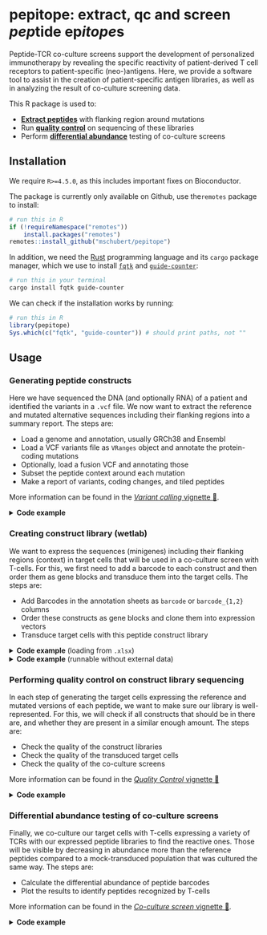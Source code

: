 pepitope: extract, qc and screen *pep*tide ep*itope*s
=====================================================

Peptide-TCR co-culture screens support the development of personalized
immunotherapy by revealing the specific reactivity of patient-derived T cell
receptors to patient-specific (neo-)antigens. Here, we provide a software tool
to assist in the creation of patient-specific antigen libraries, as well as
in analyzing the result of co-culture screening data.

This R package is used to:

* [**Extract peptides**](#generating-peptide-constructs) with flanking region around mutations
* Run [**quality control**](#performing-quality-control-on-construct-library-sequencing) on sequencing of these libraries
* Perform [**differential abundance**](#differential-abundance-testing-of-co-culture-screens) testing of co-culture screens

Installation
------------

We require `R>=4.5.0`, as this includes important fixes on Bioconductor.

The package is currently only available on Github, use the`remotes` package to
install:

```r
# run this in R
if (!requireNamespace("remotes"))
    install.packages("remotes")
remotes::install_github("mschubert/pepitope")
```

In addition, we need the [Rust](https://www.rust-lang.org/tools/install)
programming language and its `cargo` package manager, which we use to install
[`fqtk`](https://github.com/fulcrumgenomics/fqtk) and
[`guide-counter`](https://github.com/fulcrumgenomics/guide-counter):

```sh
# run this in your terminal
cargo install fqtk guide-counter
```

We can check if the installation works by running:

```r
# run this in R
library(pepitope)
Sys.which(c("fqtk", "guide-counter")) # should print paths, not ""
```

Usage
-----

### Generating peptide constructs

Here we have sequenced the DNA (and optionally RNA) of a patient and
identified the variants in a `.vcf` file. We now want to extract the
reference and mutated alternative sequences including their flanking
regions into a summary report. The steps are:

* Load a genome and annotation, usually GRCh38 and Ensembl
* Load a VCF variants file as `VRanges` object and annotate the protein-coding mutations
* Optionally, load a fusion VCF and annotating those
* Subset the peptide context around each mutation
* Make a report of variants, coding changes, and tiled peptides

More information can be found in the [*Variant calling* vignette 🔗](https://mschubert.github.io/pepitope/articles/variant.html).

<details><summary><b>Code example</b></summary>

```r
library(pepitope)

# genome and annotation
ens106 = AnnotationHub::AnnotationHub()[["AH100643"]]
asm = BSgenome.Hsapiens.UCSC.hg38::BSgenome.Hsapiens.UCSC.hg38
seqlevelsStyle(ens106) = "UCSC"

# read variants from VCF file, apply filters and annotate
variant_vcf_file = system.file("my_variants.vcf", package="pepitope")
vr = readVcfAsVRanges(variant_vcf_file) |>
    filter_variants(min_cov=2, min_af=0.05, pass=TRUE)
ann = annotate_coding(vr, ens106, asm)
subs = ann |>
#    filter_expressed(rna_sample, min_reads=1, min_tpm=0) |>
    subset_context(15)

# read fusion variants, apply filters and annotate
fusion_vcf_file = system.file("my_fusions.vcf", package="pepitope")
vr2 = readVcfAsVRanges(fusion_vcf_file) |>
    filter_fusions(min_reads=2, min_split_reads=1, min_tools=1)
seqlevelsStyle(vr2) = "UCSC"
fus = annotate_fusions(vr2, ens106, asm) |>
    subset_context_fusion(15)

# create construct tables and make a report
tiled = make_peptides(subs, fus) |>
    pep_tile() |>
    remove_cutsite(BbsI="GAAGAC")

report = make_report(ann, subs, fus, tiled)
writexl::write_xlsx(report, "my_variants.xlsx")
```

</details>

### Creating construct library (wetlab)

We want to express the sequences (minigenes) including their flanking regions
(context) in target cells that will be used in a co-culture screen with T-cells.
For this, we first need to add a barcode to each construct and then order
them as gene blocks and transduce them into the target cells. The steps are:

* Add Barcodes in the annotation sheets as `barcode` or `barcode_{1,2}` columns
* Order these constructs as gene blocks and clone them into expression vectors
* Transduce target cells with this peptide construct library

<details><summary><b>Code example</b> (loading from <code>.xlsx</code>)</summary>

```r
# this file is manually created from the output of step 1
fname = "my_combined_barcoded_file.xlsx"
sheets = readxl::excel_sheets(fname)
all_constructs = sapply(sheets, readxl::read_xlsx, path=fname, simplify=FALSE)
```

</details>

<details><summary><b>Code example</b> (runnable without external data)</summary>

```r
# creating barcoded constructs
lib = "https://raw.githubusercontent.com/hawkjo/freebarcodes/master/barcodes/barcodes12-1.txt"
valid_barcodes = readr::read_tsv(lib, col_names=FALSE)$X1
all_constructs = example_peptides(valid_barcodes)
```

</details>

### Performing quality control on construct library sequencing

In each step of generating the target cells expressing the reference and mutated
versions of each peptide, we want to make sure our library is well-represented.
For this, we will check if all constructs that should be in there are, and whether
they are present in a similar enough amount. The steps are:

* Check the quality of the construct libraries
* Check the quality of the transduced target cells
* Check the quality of the co-culture screens

More information can be found in the [*Quality Control* vignette 🔗](https://mschubert.github.io/pepitope/articles/qc.html)

<details><summary><b>Code example</b></summary>

```r
# demultiplexing and counting example data
sample_sheet = system.file("my_samples.tsv", package="pepitope")
fastq_file = example_fastq(sample_sheet, all_constructs)
temp_dir = demux_fq(fastq_file, sample_sheet, read_structures="7B+T")
dset = count_bc(temp_dir, all_constructs, valid_barcodes)

# quality control plots
plot_barcode_overlap(all_constructs, valid_barcodes)
plot_reads(dset)
plot_distr(dset)
```

</details>

### Differential abundance testing of co-culture screens

Finally, we co-culture our target cells with T-cells expressing a variety of
TCRs with our expressed peptide libraries to find the reactive ones. Those will
be visible by decreasing in abundance more than the reference peptides compared
to a mock-transduced population that was cultured the same way. The steps are:

* Calculate the differential abundance of peptide barcodes
* Plot the results to identify peptides recognized by T-cells

More information can be found in the [*Co-culture screen* vignette 🔗](https://mschubert.github.io/pepitope/articles/screen.html).

<details><summary><b>Code example</b></summary>

```r
# perform abundance testing and plot results
res = screen_calc(dset, list(c("Sample", "Mock")))
plot_screen(res$`Sample vs Mock`)
```

</details>
